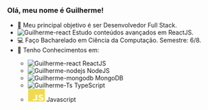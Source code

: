 <div>
  <h3>Olá, meu nome é Guilherme!</h3>
  <ul>
    <li> 💪 Meu principal objetivo é ser Desenvolvedor Full Stack. </li>
    <li>
      <img alt="Guilherme-react" height="20" width="20" src="https://cdn.jsdelivr.net/gh/devicons/devicon/icons/react/react-original.svg" />
      Estudo conteúdos avançados em ReactJS.
    </li>
    <li> 💻 Faço Bacharelado em Ciência da Computação. Semestre: 6/8. </li>
    <li>
       🧠 Tenho Conhecimentos em:
      <div>
        <ul>
          <li>
            <img alt="Guilherme-react" height="30" width="40" src="https://cdn.jsdelivr.net/gh/devicons/devicon/icons/react/react-original.svg" />
            ReactJS
          </li>
          <li>
           <img alt="Guilherme-nodejs" height="30" width="40" src="https://cdn.jsdelivr.net/gh/devicons/devicon/icons/nodejs/nodejs-original.svg" />
           NodeJS
          </li>
          <li>
          <img alt="Guilherme-mongodb" height="30" width="40" src="https://cdn.jsdelivr.net/gh/devicons/devicon/icons/mongodb/mongodb-plain.svg" />
          MongoDB  
          </li>
           <li>
            <img alt="Guilherme-Ts" height="30" width="40" src="https://cdn.jsdelivr.net/gh/devicons/devicon/icons/typescript/typescript-original.svg" />
            TypeScript
          </li>
          <li>
            <img  alt="Rafa-Js" height="30" width="40" src="https://raw.githubusercontent.com/devicons/devicon/master/icons/javascript/javascript-plain.svg">
            Javascript
          </li>
        </ul>
      </div>
    </li>
  </ul>





